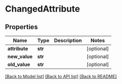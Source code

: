# ChangedAttribute

## Properties
Name | Type | Description | Notes
------------ | ------------- | ------------- | -------------
**attribute** | **str** |  | [optional] 
**new_value** | **str** |  | [optional] 
**old_value** | **str** |  | [optional] 

[[Back to Model list]](../README.md#documentation-for-models) [[Back to API list]](../README.md#documentation-for-api-endpoints) [[Back to README]](../README.md)

